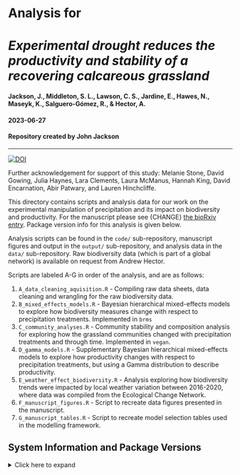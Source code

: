 # Analysis for 
# _Experimental drought reduces the productivity and stability of a recovering calcareous grassland_
#### Jackson, J., Middleton, S. L., Lawson, C. S., Jardine, E., Hawes, N., Maseyk, K., Salguero-Gómez, R., & Hector, A.

#### 2023-06-27
#### Repository created by John Jackson

---

[![DOI](https://zenodo.org/badge/659275253.svg)](https://zenodo.org/badge/latestdoi/659275253)

Further acknowledgement for support of this study: Melanie Stone, David Gowing, Julia Haynes, Lara Clements, Laura McManus, Hannah King, David Encarnation, Abir Patwary, and Lauren Hinchcliffe.

This directory contains scripts and analysis data for our work on the experimental manipulation of precipitation and its impact on biodiversity and productivity. For the manuscript please see {CHANGE} [the bioRxiv entry](https://www.biorxiv.org/content/10.1101/2022.03.08.483493v3). Package version info for this analysis is given below.

Analysis scripts can be found in the `code/` sub-repository, manuscript figures and output in the `output/` sub-repository, and analysis data in the `data/` sub-repository. Raw biodiversity data (which is part of a global network) is available on request from Andrew Hector.

Scripts are labeled A-G in order of the analysis, and are as follows:

1. `A_data_cleaning_aquisition.R` - Compiling raw data sheets, data cleaning and wrangling for the raw biodiversity data.
2. `B_mixed_effects_models.R` - Bayesian hierarchical mixed-effects models to explore how biodiversity measures change with respect to precipitation treatments. Implemented in `brms`
3. `C_community_analyses.R` - Community stability and composition analysis for exploring how the grassland communities changed with precipitation treatments and through time. Implemented in `vegan`.
4. `D_gamma_models.R` - Supplementary Bayesian hierarchical mixed-effects models to explore how productivity changes with respect to precipitation treatments, but using a Gamma distribution to describe productivity.
5. `E_weather_effect_biodiversity.R` - Analysis exploring how biodiversity trends were impacted by local weather variation between 2016-2020, where data was compiled from the Ecological Change Network.
6. `F_manuscript_figures.R` - Script to recreate data figures presented in the manuscript.
7. `G_manuscript_tables.R` - Script to recreate model selection tables used in the modelling framework.

## System Information and Package Versions

<details>
  <summary>Click here to expand</summary>
  
```
R version 4.3.0 (2023-04-21 ucrt)
Platform: x86_64-w64-mingw32/x64 (64-bit)
Running under: Windows 10 x64 (build 19044)

attached base packages:
[1] stats     graphics  grDevices utils     datasets  methods   base     

other attached packages:
 [1] flextable_0.9.1   psych_2.3.6       MASS_7.3-58.4     gghalves_0.1.4    tidybayes_3.0.4  
 [6] GGally_2.1.2      vegan_2.6-4       lattice_0.21-8    permute_0.9-7     brms_2.19.0      
[11] Rcpp_1.0.10       viridis_0.6.3     viridisLite_0.4.2 patchwork_1.1.2   lubridate_1.9.2  
[16] forcats_1.0.0     stringr_1.5.0     dplyr_1.1.2       purrr_1.0.1       readr_2.1.4      
[21] tidyr_1.3.0       tibble_3.2.1      ggplot2_3.4.2     tidyverse_2.0.0  

loaded via a namespace (and not attached):
  [1] RColorBrewer_1.1-3      tensorA_0.36.2          rstudioapi_0.14        
  [4] jsonlite_1.8.5          magrittr_2.0.3          estimability_1.4.1     
  [7] farver_2.1.1            rmarkdown_2.22          ragg_1.2.5             
 [10] vctrs_0.6.2             askpass_1.1             base64enc_0.1-3        
 [13] htmltools_0.5.5         distributional_0.3.2    curl_5.0.0             
 [16] StanHeaders_2.26.27     htmlwidgets_1.6.2       plyr_1.8.8             
 [19] emmeans_1.8.6           zoo_1.8-12              uuid_1.1-0             
 [22] igraph_1.4.3            mime_0.12               lifecycle_1.0.3        
 [25] pkgconfig_2.0.3         colourpicker_1.2.0      Matrix_1.5-4           
 [28] R6_2.5.1                fastmap_1.1.1           shiny_1.7.4            
 [31] digest_0.6.31           colorspace_2.1-0        reshape_0.8.9          
 [34] ps_1.7.5                textshaping_0.3.6       crosstalk_1.2.0        
 [37] fansi_1.0.4             timechange_0.2.0        abind_1.4-5            
 [40] mgcv_1.8-42             compiler_4.3.0          fontquiver_0.2.1       
 [43] bit64_4.0.5             withr_2.5.0             backports_1.4.1        
 [46] inline_0.3.19           shinystan_2.6.0         pkgbuild_1.4.1         
 [49] openssl_2.0.6           gfonts_0.2.0            gtools_3.9.4           
 [52] loo_2.6.0               tools_4.3.0             zip_2.3.0              
 [55] httpuv_1.6.11           threejs_0.3.3           glue_1.6.2             
 [58] callr_3.7.3             nlme_3.1-162            promises_1.2.0.1       
 [61] grid_4.3.0              checkmate_2.2.0         cluster_2.1.4          
 [64] reshape2_1.4.4          generics_0.1.3          gtable_0.3.3           
 [67] tzdb_0.4.0              data.table_1.14.8       hms_1.1.3              
 [70] xml2_1.3.4              utf8_1.2.3              pillar_1.9.0           
 [73] ggdist_3.3.0            markdown_1.7            vroom_1.6.3            
 [76] posterior_1.4.1         later_1.3.1             splines_4.3.0          
 [79] bit_4.0.5               tidyselect_1.2.0        fontLiberation_0.1.0   
 [82] miniUI_0.1.1.1          knitr_1.43              fontBitstreamVera_0.1.1
 [85] arrayhelpers_1.1-0      gridExtra_2.3           V8_4.3.0               
 [88] crul_1.4.0              stats4_4.3.0            xfun_0.39              
 [91] bridgesampling_1.1-2    matrixStats_1.0.0       DT_0.28                
 [94] rstan_2.26.22           stringi_1.7.12          httpcode_0.3.0         
 [97] evaluate_0.21           codetools_0.2-19        officer_0.6.2          
[100] gdtools_0.3.3           cli_3.6.1               RcppParallel_5.1.7     
[103] systemfonts_1.0.4       shinythemes_1.2.0       xtable_1.8-4           
[106] munsell_0.5.0           processx_3.8.1          coda_0.19-4            
[109] svUnit_1.0.6            parallel_4.3.0          rstantools_2.3.1       
[112] ellipsis_0.3.2          prettyunits_1.1.1       dygraphs_1.1.1.6       
[115] bayesplot_1.10.0        Brobdingnag_1.2-9       mvtnorm_1.2-1          
[118] scales_1.2.1            xts_0.13.1              crayon_1.5.2           
[121] rlang_1.1.1             mnormt_2.1.1            shinyjs_2.1.0        
```

</details>
